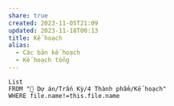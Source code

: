 ```yaml
---
share: true
created: 2023-11-05T21:09
updated: 2023-11-18T00:13
title: Kế hoạch
alias:
  - Các bản kế hoạch
  - Kế hoạch tổng
---
```


```dataview
List
FROM "📐 Dự án/Trấn Kỳ/4 Thành phẩm/Kế hoạch" 
WHERE file.name!=this.file.name
```